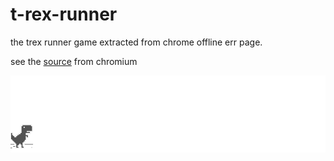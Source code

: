 # t-rex-runner

the trex runner game extracted from chrome offline err page.

see the [source](https://source.chromium.org/chromium/chromium/src/+/master:components/neterror/resources/offline.js) from chromium

![img](assets/screenshot.gif)
